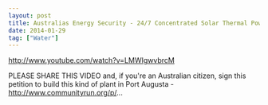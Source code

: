 ```yaml
---
layout: post
title: Australias Energy Security - 24/7 Concentrated Solar Thermal Power plus Molten Salt Storage (CSP+)
date: 2014-01-29
tag: ["Water"]
---
```


http://www.youtube.com/watch?v=LMWIgwvbrcM  

PLEASE SHARE THIS VIDEO and, if you're an Australian citizen, sign this petition to build this kind of plant in Port Augusta - http://www.communityrun.org/p/...